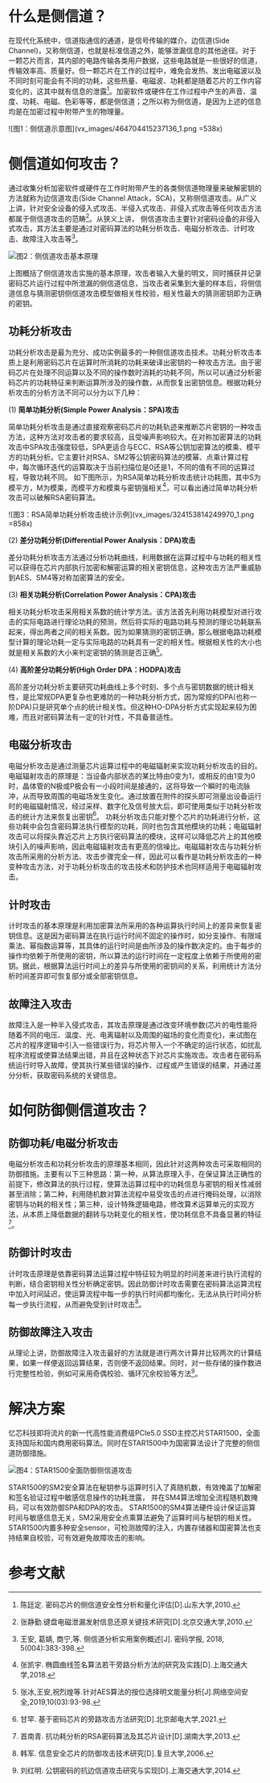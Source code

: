 # 什么是侧信道？
在现代化系统中，信道指通信的通道，是信号传输的媒介。边信道(Side Channel)，又称侧信道，也就是标准信道之外，能够泄漏信息的其他途径。对于一颗芯片而言，其内部的电路传输各类用户数据，这些电路就是一些很好的信道，传输效率高、质量好。但一颗芯片在工作的过程中，难免会发热、发出电磁波以及不同时刻可能会有不同的功耗，这些热量、电磁波、功耗都是随着芯片的工作内容变化的，这其中就有信息的泄露[^1]。加密软件或硬件在工作过程中产生的声音、温度、功耗、电磁、色彩等等，都是侧信道；之所以称为侧信道，是因为上述的信息均是在加密过程中附带产生的物理量。

![图1：侧信道示意图](vx_images/464704415237136_1.png =538x)

# 侧信道如何攻击？
通过收集分析加密软件或硬件在工作时附带产生的各类侧信道物理量来破解密钥的方法就称为边信道攻击(Side Channel Attack，SCA)，又称侧信道攻击。从广义上讲，针对安全设备的侵入式攻击、半侵入式攻击、非侵入式攻击等任何攻击方法都属于侧信道攻击的范畴[^2]。从狭义上讲， 侧信道攻击主要针对密码设备的非侵入式攻击，其方法主要是通过对密码算法的功耗分析攻击、电磁分析攻击、计时攻击、故障注入攻击等[^3]。

![图2：侧信道攻击基本原理](vx_images/258224614246525_1.png)



上图概括了侧信道攻击实施的基本原理，攻击者输入大量的明文，同时捕获并记录密码芯片运行过程中所泄漏的侧信道信息，当攻击者采集到大量的样本后，将侧信道信息与猜测密钥侧信道攻击模型做相关性校验，相关性最大的猜测密钥即为正确的密钥。

## 功耗分析攻击
功耗分析攻击是最为充分、成功实例最多的一种侧信道攻击技术。功耗分析攻击本质上是利用密码芯片在运算时所消耗的功耗来破译出密钥的一种攻击方法。由于密码芯片在处理不同运算以及不同的操作数时消耗的功耗不同，所以可以通过分析密码芯片的功耗特征来判断运算所涉及的操作数，从而恢复出密钥信息。根据功耗分析攻击的分析方法不同可以分为以下几种：

(1) **简单功耗分析(Simple Power Analysis：SPA)攻击**

简单功耗分析攻击是通过直接观察密码芯片的功耗轨迹来推断芯片密钥的一种攻击方法，这种方法对攻击者的要求较高，且受噪声影响较大。在对称加密算法的功耗攻击中SPA攻击强度较低，SPA更适合与ECC、RSA等公钥加密算法的模乘、模平方的功耗分析。它主要针对RSA、SM2等公钥密码算法的模幂、点乘计算过程中，每次循环迭代的运算取决于当前扫描位是0还是1，不同的值有不同的运算过程，导致功耗不同。
如下图所示，为RSA简单功耗分析攻击统计功耗图，其中S为模平方，M为模乘，而模平方和模乘与密钥强相关[^4]，可以看出通过简单功耗分析攻击可以破解RSA密码算法。

![图3：RSA简单功耗分析攻击统计示例](vx_images/324153814249970_1.png =858x)

(2)   **差分功耗分析(Differential Power Analysis：DPA)攻击**

差分功耗分析攻击方法通过分析功耗曲线，利用数据在运算过程中与功耗的相关性可以获得在芯片内部执行加密和解密运算的相关密钥信息，这种攻击方法严重威胁到AES、SM4等对称加密算法的安全。 

(3) **相关功耗分析(Correlation Power Analysis：CPA)攻击**

相关功耗分析攻击采用相关系数的统计学方法。该方法首先利用功耗模型对进行攻击的实际电路进行理论功耗的预测，然后将实际的电路功耗与预测的理论功耗联系起来，得出两者之间的相关系数。因为如果猜测的密钥正确，那么根据电路功耗模型计算的理论功耗一定与实际电路的功耗具有一定的相关性。根据相关性的大小也就是相关系数的大小来判定密钥的猜测是否正确[^5]。

(4) **高阶差分功耗分析(High Order DPA：HODPA)攻击**

高阶差分功耗分析主要研究功耗曲线上多个时刻、多个点与密钥数据的统计相关性，是比常规DPA更复杂也更难防的一种功耗分析方式，因为常规的DPA(也称一阶DPA)只是研究单个点的统计相关性。但这种HO-DPA分析方式实现起来较为困难，而且对密码算法有一定的针对性，不具备普适性。

## 电磁分析攻击
电磁分析攻击是通过测量芯片运算过程中的电磁辐射来实现功耗分析攻击的目的。电磁辐射攻击的原理是：当设备内部状态的某比特由0变为1，或相反的由1变为0时，晶体管的N极或P极会有一小段时间是接通的，这将导致一个瞬时的电流脉冲，从而导致周围的电磁场发生变化。通过放置在附件的探头即可测量出设备运行时的电磁辐射情况，经过采样、数字化及信号放大后，即可使用类似于功耗分析攻击的统计方法来恢复出密钥[^6]。
功耗分析攻击只能对整个芯片的功耗进行分析，这些功耗中会包含密码算法执行模型的功耗，同时也包含其他模块的功耗；电磁辐射攻击可以将探头靠近芯片上方执行密码算法的模块，这样可以降低芯片上的其他模块引入的噪声影响，因此电磁辐射攻击有更高的信噪比。电磁辐射攻击与功耗分析攻击所采用的分析方法、攻击步骤完全一样，因此可以看作是功耗分析攻击的一种变种攻击方法，对于功耗分析攻击的攻击技术和防护技术也同样适用于电磁辐射攻击。

## 计时攻击
计时攻击的基本原理是利用加密算法所采用的各种运算执行时间上的差异来恢复密钥信息。这是因为密码算法在执行运行时间不固定的操作时，如分支操作、有限域乘法、幂指数运算等，其具体的运行时间是由所涉及的操作数决定的。由于每步的操作均依赖于所使用的密钥，所以算法的运行时间在一定程度上依赖于所使用的密钥。据此，根据算法运行时间上的差异与所使用的密钥间的关系，利用统计方法分析时间差异即可恢复部分或全部密钥信息。

## 故障注入攻击
故障注入是一种半入侵式攻击，其攻击原理是通过改变环境参数(芯片的电性能将随着不同的电压、温度、光、电离辐射以及周围的磁场的变化而变化)，来试图在芯片的程序逻辑中引入一些错误行为，将芯片带入一个不确定的运行状态，如扰乱程序流程或使算法结果出错，并且在这种状态下对芯片实施攻击。攻击者在密码系统运行时导入故障，使其执行某些错误的操作、过程或产生错误的结果，并通过差分分析，获取密码系统的关键信息。

# 如何防御侧信道攻击？
## 防御功耗/电磁分析攻击
电磁分析攻击和功耗分析攻击的原理基本相同，因此针对这两种攻击可采取相同的防御措施。主要有以下三种思路：第一种，从算法原理入手，在保证算法正确性的前提下，修改算法的执行过程，使算法运算过程中的功耗信息与密钥的相关性减弱甚至消除；第二种，利用随机数对算法流程中易受攻击的点进行掩码处理，以消除密钥与功耗的相关性；第三种，设计特殊逻辑电路，修改算术运算单元的实现方法，从本质上降低数据的翻转与功耗变化的相关性，使功耗信息不具备显著的特征[^7]。

## 防御计时攻击
计时攻击原理是依靠密码算法运算过程中特征较为明显的时间差来进行执行流程的判断，结合密钥相关性分析确定密钥。因此防御计时攻击需要在密码算法运算流程中加入时间延迟，使运算流程中每一步的执行时间都均衡化，无法从执行时间分析每一步执行流程，从而避免受到计时攻击[^8]。

## 防御故障注入攻击
从理论上讲，防御故障注入攻击最好的方法就是进行两次计算并比较两次的计算结果，如果一样便返回运算结果，否则便不返回结果。同时，对一些存储的操作数进行完整性检验，例如可采用奇偶校验、循环冗余校验等方法[^9]。


# 解决方案
忆芯科技即将流片的新一代高性能消费级PCIe5.0 SSD主控芯片STAR1500，全面支持国际和国内商用密码算法。同时在STAR1500中为国密算法设计了完整的侧信道防御措施。

![图4：STAR1500全面防御侧信道攻击](vx_images/323922520249270.png)

STAR1500的SM2安全算法在秘钥参与运算时引入了真随机数，有效掩盖了加解密和签名验证过程中敏感信息操作的功耗泄露， 并在SM4算法增加全流程随机数掩码，可以有效防御SPA和DPA的攻击。
STAR1500的SM4算法硬件设计保证运算时间与敏感信息无关，SM2采用安全点乘算法避免了运算时间与秘钥的相关性。
STAR1500内置多种安全sensor，可检测故障的注入，内置存储器和国密算法也支持结果自校验，可有效避免故障攻击的影响。

# 参考文献
[^1]: 陈廷定. 密码芯片的侧信道安全性分析和量化评估[D].山东大学,2010. 
[^2]: 张静勤.键盘电磁泄漏发射信息还原关键技术研究[D].北京交通大学,2010. 
[^3]: 王安, 葛婧, 商宁,等. 侧信道分析实用案例概述[J]. 密码学报, 2018, 5(004):383-398. 
[^4]: 张凯宇. 椭圆曲线签名算法若干旁路分析方法的研究及实践[D].上海交通大学,2018. 
[^5]: 张冰,王安,祝烈煌等.针对AES算法的按位选择明文能量分析[J].网络空间安全,2019,10(03):93-98. 
[^6]: 甘罕. 基于密码芯片的旁路攻击方法研究[D].北京邮电大学,2021. 
[^7]: 首南青. 抗功耗分析的RSA密码算法及其芯片设计[D].湖南大学,2013. 
[^8]: 韩军. 信息安全芯片的防御攻击技术研究[D].复旦大学,2006. 
[^9]: 刘红明. 公钥密码的抗边信道攻击研究与实现[D].上海交通大学,2014. 